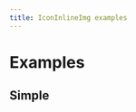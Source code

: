 ```yaml
---
title: IconInlineImg examples
---
```


# Examples

## Simple

<PreviewPlayground
  :html="() => import('./stories/app.twig')"
  />
